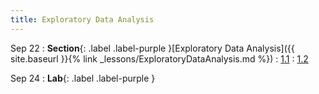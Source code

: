```yaml
---
title: Exploratory Data Analysis
---
```


Sep 22
: **Section**{: .label .label-purple }[Exploratory Data Analysis]({{ site.baseurl }}{% link _lessons/ExploratoryDataAnalysis.md %})
  : [1.1](#)
  : [1.2](#)

Sep 24
: **Lab**{: .label .label-purple }[](#)


